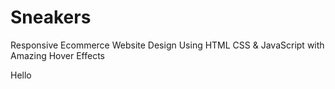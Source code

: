 # Sneakers
Responsive Ecommerce Website Design Using HTML CSS &amp; JavaScript with Amazing Hover Effects

Hello
